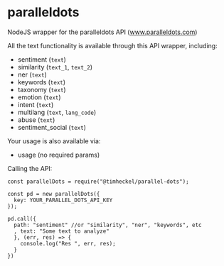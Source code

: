 # paralleldots
NodeJS wrapper for the paralleldots API (www.paralleldots.com)

All the text functionality is available through this API wrapper, including:

  - sentiment (`text`)
  - similarity (`text_1`, `text_2`)
  - ner (`text`)
  - keywords (`text`)
  - taxonomy (`text`)
  - emotion (`text`)
  - intent (`text`)
  - multilang (`text`, `lang_code`)
  - abuse (`text`)
  - sentiment_social (`text`)
  
Your usage is also available via:
  - usage (no required params)

Calling the API:

    const parallelDots = require("@timheckel/parallel-dots");

    const pd = new parallelDots({ 
      key: YOUR_PARALLEL_DOTS_API_KEY 
    });

    pd.call({
      path: "sentiment" //or "similarity", "ner", "keywords", etc
      , text: "Some text to analyze"
      }, (err, res) => {
        console.log("Res ", err, res);
      }
    })
